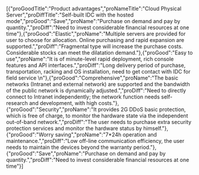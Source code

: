 [{"proGoodTitle":"Product advantages","proNameTitle":"Cloud Physical Server","proDiffTitle":"Self-built IDC with the hosted mode","proGood":"Save","proName":"Purchase on demand and pay by quantity.","proDiff":"Need to invest considerable financial resources at one time"},{"proGood":"Elastic","proName":"Multiple servers are provided for user to choose for allocation. Online purchasing and rapid expansion are supported.","proDiff":"Fragmental type will increase the purchase costs. Considerable stocks can meet the dilatation demand."},{"proGood":"Easy to use","proName":"It is of minute-level rapid deployment, rich console features and API interfaces.","proDiff":"Long delivery period of purchase, transportation, racking and OS installation, need to get contact with IDC for field service \n"},{"proGood":"Comprehensive","proName":"The basic networks (Intranet and external network) are supported and the bandwidth of the public network is dynamically adjusted.","proDiff":"Need to directly connect to Intranet independently; the network function needs self-research and development, with high costs."},{"proGood":"Security","proName":"It provides 2G DDoS basic protection, which is free of charge, to monitor the hardware state via the independent out-of-band network.","proDiff":"The user needs to purchase extra security protection services and monitor the hardware status by himself."},{"proGood":"Worry saving","proName":"7*24h operation and maintenance.","proDiff":"Low off-line communication efficiency, the user needs to maintain the devices beyond the warranty period."},{"proGood":"Save","proName":"Purchase on demand and pay by quantity.","proDiff":"Need to invest considerable financial resources at one time"}]